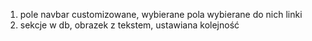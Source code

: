 1. pole navbar customizowane, wybierane pola wybierane do nich linki
2. sekcje w db, obrazek z tekstem, ustawiana kolejność
